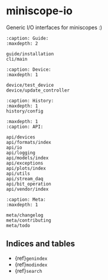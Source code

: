 # miniscope-io

Generic I/O interfaces for miniscopes :)

```{toctree}
:caption: Guide:
:maxdepth: 2

guide/installation
cli/main
```

```{toctree}
:caption: Device:
:maxdepth: 1

device/test_device
device/update_controller
```

```{toctree}
:caption: History:
:maxdepth: 1
history/config
```

```{toctree}
:maxdepth: 1
:caption: API:

api/devices
api/formats/index
api/io
api/logging
api/models/index
api/exceptions
api/plots/index
api/utils
api/stream_daq
api/bit_operation
api/vendor/index
```

```{toctree}
:caption: Meta:
:maxdepth: 1

meta/changelog
meta/contributing
meta/todo
```
 

## Indices and tables

* {ref}`genindex`
* {ref}`modindex`
* {ref}`search`
